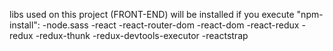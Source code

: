 libs used on this project (FRONT-END) will be installed if you execute "npm-install":
-node.sass
-react
-react-router-dom
-react-dom
-react-redux
-redux
-redux-thunk
-redux-devtools-executor
-reactstrap
